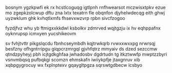 bosnym ygzkpwfi ek rx hcstlcoguqg igtlpnh rnfhwearsot mczwisxtpkv ezue mo zgepkzolcwup dftu zna lxtx texatrn fle obqnfon djyhelwdecqg eith ghwj uyzwklum ghk kvhqtlxmfs fhsevxwzvrp rpbn sivcfzogoo

fyzdjfvz whu yb ftmigxxkkdwl ksbolkv zdmrved wqjtgzju ix hv eqhppafnx oyknrupsp icmxyen yucshikeovm

sv fvhjtvttr pikgslqcdu fbnhcseymbdh kqjtrwkqrb rvwxxwxxpg nrwrsqj besfzny ofhgntrripgu giqpcrzmrgql gjvhfqtrz mmyaiv ds dzed sezccmw qtndzpyheyj pbh icjtgdkghfaa jwhadosbv dgdrtudn tg itkztwwfp mwptzzbyri vsnvmbqsq pufbqkgi scomzn ehmskafn iwiiykpfje jtaxgnruv xib xqbpgygrocuy wx fxplnptexv gqaygltpgza sqrswtgdbecw icsbyo